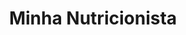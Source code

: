 ---
layout: post
type: post
title: Minha Nutricionista
description: ""
excerpt: "Desenvolvimento da landing page Minha Nutricionista da Vale Saúde Sempre utilizando Vue.js."
categories: ['portfolio']
tags: ['Front-end']
comments: true
type: single
live: "https://nutricionista.valesaudesempre.com.br/"
permalink: /portfolio/:title/
---